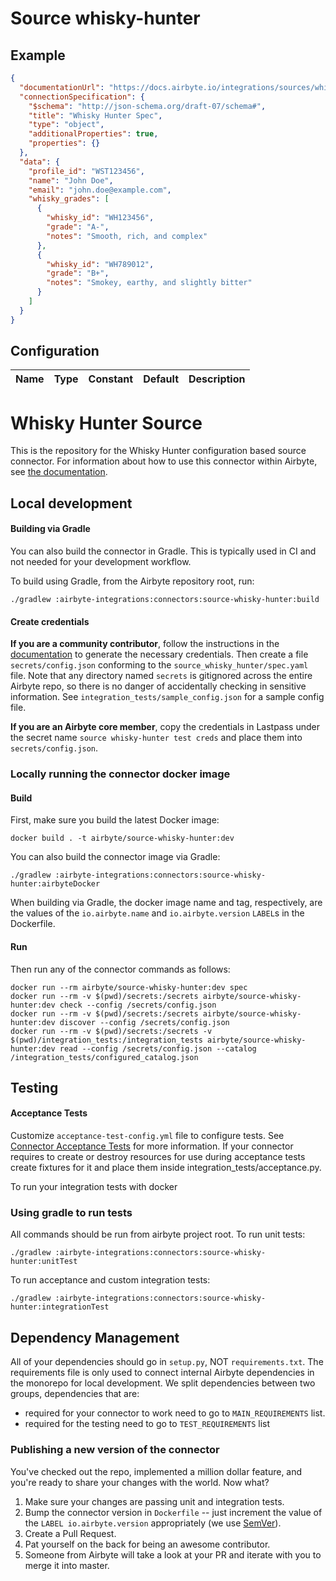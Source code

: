 # Source whisky-hunter

## Example
```json
{
  "documentationUrl": "https://docs.airbyte.io/integrations/sources/whisky-hunter",
  "connectionSpecification": {
    "$schema": "http://json-schema.org/draft-07/schema#",
    "title": "Whisky Hunter Spec",
    "type": "object",
    "additionalProperties": true,
    "properties": {}
  },
  "data": {
    "profile_id": "WST123456",
    "name": "John Doe",
    "email": "john.doe@example.com",
    "whisky_grades": [
      {
        "whisky_id": "WH123456",
        "grade": "A-",
        "notes": "Smooth, rich, and complex"
      },
      {
        "whisky_id": "WH789012",
        "grade": "B+",
        "notes": "Smokey, earthy, and slightly bitter"
      }
    ]
  }
}
```

## Configuration
| Name | Type | Constant | Default | Description |
| --- | --- | --- | --- | --- |

# Whisky Hunter Source

This is the repository for the Whisky Hunter configuration based source connector.
For information about how to use this connector within Airbyte, see [the documentation](https://docs.airbyte.io/integrations/sources/whisky-hunter).

## Local development

#### Building via Gradle
You can also build the connector in Gradle. This is typically used in CI and not needed for your development workflow.

To build using Gradle, from the Airbyte repository root, run:
```
./gradlew :airbyte-integrations:connectors:source-whisky-hunter:build
```

#### Create credentials
**If you are a community contributor**, follow the instructions in the [documentation](https://docs.airbyte.io/integrations/sources/whisky-hunter)
to generate the necessary credentials. Then create a file `secrets/config.json` conforming to the `source_whisky_hunter/spec.yaml` file.
Note that any directory named `secrets` is gitignored across the entire Airbyte repo, so there is no danger of accidentally checking in sensitive information.
See `integration_tests/sample_config.json` for a sample config file.

**If you are an Airbyte core member**, copy the credentials in Lastpass under the secret name `source whisky-hunter test creds`
and place them into `secrets/config.json`.

### Locally running the connector docker image

#### Build
First, make sure you build the latest Docker image:
```
docker build . -t airbyte/source-whisky-hunter:dev
```

You can also build the connector image via Gradle:
```
./gradlew :airbyte-integrations:connectors:source-whisky-hunter:airbyteDocker
```
When building via Gradle, the docker image name and tag, respectively, are the values of the `io.airbyte.name` and `io.airbyte.version` `LABEL`s in
the Dockerfile.

#### Run
Then run any of the connector commands as follows:
```
docker run --rm airbyte/source-whisky-hunter:dev spec
docker run --rm -v $(pwd)/secrets:/secrets airbyte/source-whisky-hunter:dev check --config /secrets/config.json
docker run --rm -v $(pwd)/secrets:/secrets airbyte/source-whisky-hunter:dev discover --config /secrets/config.json
docker run --rm -v $(pwd)/secrets:/secrets -v $(pwd)/integration_tests:/integration_tests airbyte/source-whisky-hunter:dev read --config /secrets/config.json --catalog /integration_tests/configured_catalog.json
```
## Testing

#### Acceptance Tests
Customize `acceptance-test-config.yml` file to configure tests. See [Connector Acceptance Tests](https://docs.airbyte.io/connector-development/testing-connectors/connector-acceptance-tests-reference) for more information.
If your connector requires to create or destroy resources for use during acceptance tests create fixtures for it and place them inside integration_tests/acceptance.py.

To run your integration tests with docker

### Using gradle to run tests
All commands should be run from airbyte project root.
To run unit tests:
```
./gradlew :airbyte-integrations:connectors:source-whisky-hunter:unitTest
```
To run acceptance and custom integration tests:
```
./gradlew :airbyte-integrations:connectors:source-whisky-hunter:integrationTest
```

## Dependency Management
All of your dependencies should go in `setup.py`, NOT `requirements.txt`. The requirements file is only used to connect internal Airbyte dependencies in the monorepo for local development.
We split dependencies between two groups, dependencies that are:
* required for your connector to work need to go to `MAIN_REQUIREMENTS` list.
* required for the testing need to go to `TEST_REQUIREMENTS` list

### Publishing a new version of the connector
You've checked out the repo, implemented a million dollar feature, and you're ready to share your changes with the world. Now what?
1. Make sure your changes are passing unit and integration tests.
1. Bump the connector version in `Dockerfile` -- just increment the value of the `LABEL io.airbyte.version` appropriately (we use [SemVer](https://semver.org/)).
1. Create a Pull Request.
1. Pat yourself on the back for being an awesome contributor.
1. Someone from Airbyte will take a look at your PR and iterate with you to merge it into master.
